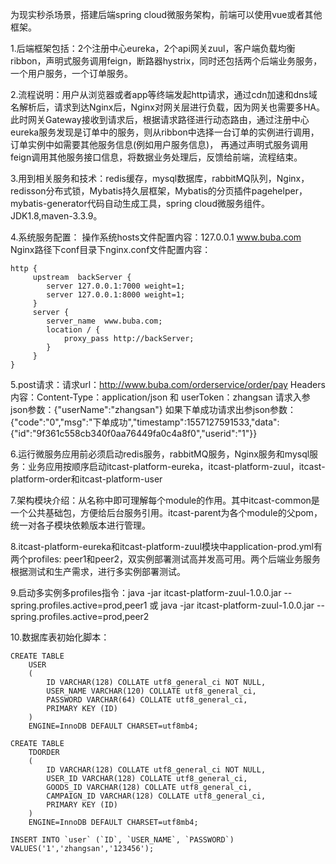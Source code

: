 
为现实秒杀场景，搭建后端spring cloud微服务架构，前端可以使用vue或者其他框架。

1.后端框架包括：2个注册中心eureka，2个api网关zuul，客户端负载均衡ribbon，声明式服务调用feign，断路器hystrix，同时还包括两个后端业务服务，一个用户服务，一个订单服务。

2.流程说明：用户从浏览器或者app等终端发起http请求，通过cdn加速和dns域名解析后，请求到达Nginx后，Nginx对网关层进行负载，因为网关也需要多HA。
  此时网关Gateway接收到请求后，根据请求路径进行动态路由，通过注册中心eureka服务发现是订单中的服务，则从ribbon中选择一台订单的实例进行调用，订单实例中如需要其他服务信息(例如用户服务信息)，
  再通过声明式服务调用feign调用其他服务接口信息，将数据业务处理后，反馈给前端，流程结束。

3.用到相关服务和技术：redis缓存，mysql数据库，rabbitMQ队列，Nginx，redisson分布式锁，Mybatis持久层框架，Mybatis的分页插件pagehelper，mybatis-generator代码自动生成工具，spring cloud微服务组件。JDK1.8,maven-3.3.9。

4.系统服务配置：
  操作系统hosts文件配置内容：127.0.0.1    www.buba.com
  Nginx路径下conf目录下nginx.conf文件配置内容：
    
    http {
         upstream  backServer {
        	server 127.0.0.1:7000 weight=1;
        	server 127.0.0.1:8000 weight=1;
         }         
         server {
            server_name  www.buba.com;
            location / {
                proxy_pass http://backServer;
            }
         }
    }
    
5.post请求：请求url：http://www.buba.com/orderservice/order/pay
  Headers内容：Content-Type：application/json  和  userToken：zhangsan
  请求入参json参数：{"userName":"zhangsan"}
  如果下单成功请求出参json参数：{"code":"0","msg":"下单成功","timestamp":1557127591533,"data":{"id":"9f361c558cb340f0aa76449fa0c4a8f0","userid":"1"}}

6.运行微服务应用前必须启动redis服务，rabbitMQ服务，Nginx服务和mysql服务：业务应用按顺序启动itcast-platform-eureka，itcast-platform-zuul，itcast-platform-order和itcast-platform-user

7.架构模块介绍：从名称中即可理解每个module的作用。其中itcast-common是一个公共基础包，方便给后台服务引用。itcast-parent为各个module的父pom，统一对各子模块依赖版本进行管理。

8.itcast-platform-eureka和itcast-platform-zuul模块中application-prod.yml有两个profiles: peer1和peer2，双实例部署测试高并发高可用。两个后端业务服务根据测试和生产需求，进行多实例部署测试。

9.启动多实例多profiles指令：java -jar itcast-platform-zuul-1.0.0.jar --spring.profiles.active=prod,peer1 或 java -jar itcast-platform-zuul-1.0.0.jar --spring.profiles.active=prod,peer2

10.数据库表初始化脚本：
    
    CREATE TABLE
        USER
        (
            ID VARCHAR(128) COLLATE utf8_general_ci NOT NULL,
            USER_NAME VARCHAR(120) COLLATE utf8_general_ci,
            PASSWORD VARCHAR(64) COLLATE utf8_general_ci,
            PRIMARY KEY (ID)
        )
        ENGINE=InnoDB DEFAULT CHARSET=utf8mb4;
      
    CREATE TABLE
        TDORDER
        (
            ID VARCHAR(128) COLLATE utf8_general_ci NOT NULL,
            USER_ID VARCHAR(128) COLLATE utf8_general_ci,
            GOODS_ID VARCHAR(128) COLLATE utf8_general_ci,
            CAMPAIGN_ID VARCHAR(128) COLLATE utf8_general_ci,
            PRIMARY KEY (ID)
        )
        ENGINE=InnoDB DEFAULT CHARSET=utf8mb4; 
        
    INSERT INTO `user` (`ID`, `USER_NAME`, `PASSWORD`) VALUES('1','zhangsan','123456');
    
    
    
    
    
    
         
      












